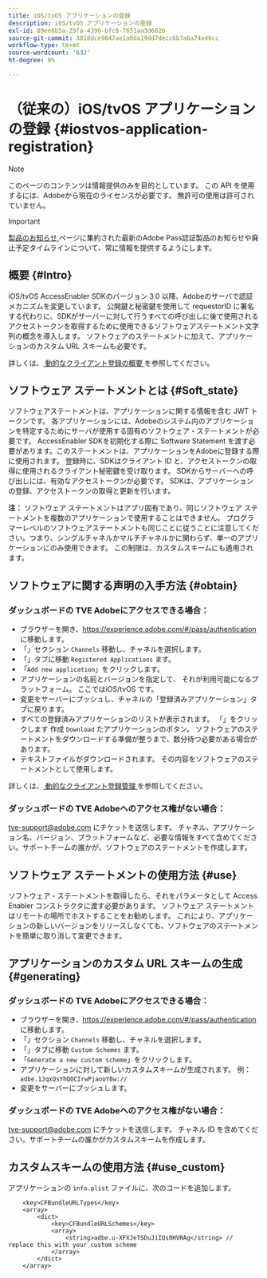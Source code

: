```yaml
---
title: iOS/tvOS アプリケーションの登録
description: iOS/tvOS アプリケーションの登録
exl-id: 89ee6b5a-29fa-4396-bfc8-7651aa3d6826
source-git-commit: 3818dce9847ae1a0da19dd7decc6b7a6a74a46cc
workflow-type: tm+mt
source-wordcount: '632'
ht-degree: 0%

---
```



# （従来の）iOS/tvOS アプリケーションの登録 {#iostvos-application-registration}

>[!NOTE]
>
>このページのコンテンツは情報提供のみを目的としています。 この API を使用するには、Adobeから現在のライセンスが必要です。 無許可の使用は許可されていません。

>[!IMPORTANT]
>
> [ 製品のお知らせ ](/help/authentication/product-announcements.md) ページに集約された最新のAdobe Pass認証製品のお知らせや廃止予定タイムラインについて、常に情報を提供するようにします。

## 概要 {#Intro}

iOS/tvOS AccessEnabler SDKのバージョン 3.0 以降、Adobeのサーバで認証メカニズムを変更しています。 公開鍵と秘密鍵を使用して requestorID に署名する代わりに、SDKがサーバーに対して行うすべての呼び出しに後で使用されるアクセストークンを取得するために使用できるソフトウェアステートメント文字列の概念を導入します。 ソフトウェアのステートメントに加えて、アプリケーションのカスタム URL スキームも必要です。

詳しくは、[ 動的なクライアント登録の概要 ](../../../rest-apis/rest-api-dcr/dynamic-client-registration-overview.md) を参照してください。

## ソフトウェア ステートメントとは {#Soft_state}

ソフトウェアステートメントは、アプリケーションに関する情報を含む JWT トークンです。 各アプリケーションには、Adobeのシステム内のアプリケーションを特定するためにサーバが使用する固有のソフトウェア・ステートメントが必要です。 AccessEnabler SDKを初期化する際に Software Statement を渡す必要があります。このステートメントは、アプリケーションをAdobeに登録する際に使用されます。 登録時に、SDKはクライアント ID と、アクセストークンの取得に使用されるクライアント秘密鍵を受け取ります。 SDKからサーバーへの呼び出しには、有効なアクセストークンが必要です。 SDKは、アプリケーションの登録、アクセストークンの取得と更新を行います。

**注：** ソフトウェア ステートメントはアプリ固有であり、同じソフトウェア ステートメントを複数のアプリケーションで使用することはできません。 プログラマーレベルのソフトウェアステートメントも同じことに従うことに注意してください。つまり、シングルチャネルかマルチチャネルかに関わらず、単一のアプリケーションにのみ使用できます。 この制限は、カスタムスキームにも適用されます。

## ソフトウェアに関する声明の入手方法 {#obtain}

### ダッシュボードの TVE Adobeにアクセスできる場合：

- ブラウザーを開き、<https://experience.adobe.com/#/pass/authentication> に移動します。
- 「」セクション `Channels` 移動し、チャネルを選択します。
- 「」タブに移動 `Registered Applications` ます。
- 「`Add new application`」をクリックします。
- アプリケーションの名前とバージョンを指定して、   それが利用可能になるプラットフォーム。 ここではiOS/tvOS です。
- 変更をサーバーにプッシュし、チャネルの「登録済みアプリケーション」タブに戻ります。
- すべての登録済みアプリケーションのリストが表示されます。 「」をクリックします   作成 `Download` たアプリケーションのボタン。 ソフトウェアのステートメントをダウンロードする準備が整うまで、数分待つ必要がある場合があります。
- テキストファイルがダウンロードされます。 その内容をソフトウェアのステートメントとして使用します。

詳しくは、[ 動的なクライアント登録管理 ](../../../rest-apis/rest-api-dcr/dynamic-client-registration-overview.md#dynamic-client-registration-management) を参照してください。

### ダッシュボードの TVE Adobeへのアクセス権がない場合：

<tve-support@adobe.com> にチケットを送信します。 チャネル、アプリケーション名、バージョン、プラットフォームなど、必要な情報をすべて含めてください。サポートチームの誰かが、ソフトウェアのステートメントを作成します。

## ソフトウェア ステートメントの使用方法 {#use}

ソフトウェア・ステートメントを取得したら、それをパラメータとして Access Enabler コンストラクタに渡す必要があります。 ソフトウェア ステートメントはリモートの場所でホストすることをお勧めします。 これにより、アプリケーションの新しいバージョンをリリースしなくても、ソフトウェアのステートメントを簡単に取り消して変更できます。

## アプリケーションのカスタム URL スキームの生成 {#generating}

### ダッシュボードの TVE Adobeにアクセスできる場合：

- ブラウザーを開き、<https://experience.adobe.com/#/pass/authentication> に移動します。
- 「」セクション `Channels` 移動し、チャネルを選択します。
- 「」タブに移動 `Custom Schemes` ます。
- 「`Generate a new custom scheme`」をクリックします。
- アプリケーションに対して新しいカスタムスキームが生成されます。 例：`adbe.1JqxQsYhQOCIrwPjaooY8w://`
- 変更をサーバーにプッシュします。

### ダッシュボードの TVE Adobeへのアクセス権がない場合：

<tve-support@adobe.com> にチケットを送信します。 チャネル ID を含めてください。サポートチームの誰かがカスタムスキームを作成します。

## カスタムスキームの使用方法 {#use_custom}

アプリケーションの `info.plist` ファイルに、次のコードを追加します。

```plist
    <key>CFBundleURLTypes</key>
    <array>
        <dict>
            <key>CFBundleURLSchemes</key>
            <array>
                <string>adbe.u-XFXJeTSDuJiIQs0HVRAg</string> // replace this with your custom scheme
            </array>
        </dict>
    </array>
```
